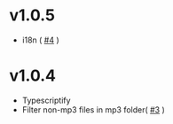 # v1.0.5
- i18n ( [#4](https://github.com/Vincent-the-gamer/Nemassler/issues/4) )

# v1.0.4
- Typescriptify
- Filter non-mp3 files in mp3 folder( [#3](https://github.com/Vincent-the-gamer/Nemassler/issues/3) )